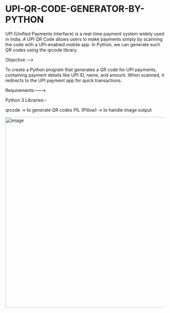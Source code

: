 # UPI-QR-CODE-GENERATOR-BY-PYTHON
UPI (Unified Payments Interface) is a real-time payment system widely used in India. A UPI QR Code allows users to make payments simply by scanning the code with a UPI-enabled mobile app. In Python, we can generate such QR codes using the qrcode library.

Objective :-->

To create a Python program that generates a QR code for UPI payments, containing payment details like UPI ID, name, and amount. When scanned, it redirects to the UPI payment app for quick transactions.

Requirements--->

Python 3
Libraries:-

qrcode → to generate QR codes
PIL (Pillow) → to handle image output

<img width="700" height="600" alt="image" src="https://github.com/user-attachments/assets/c5a14f4d-a78b-4e1a-a3ae-33e921f0ce55" />

